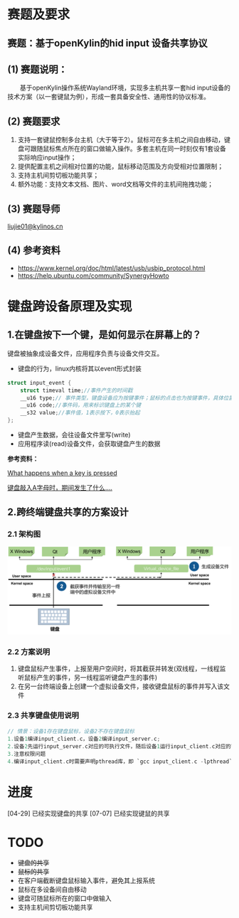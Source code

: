 # 赛题及要求
## 赛题：基于openKylin的hid input 设备共享协议
## (1) 赛题说明：

&emsp;&emsp;基于openKylin操作系统Wayland环境，实现多主机共享一套hid input设备的技术方案（以一套键鼠为例），形成一套具备安全性、通用性的协议标准。

## (2) 赛题要求

1. 支持一套键鼠控制多台主机（大于等于2）。鼠标可在多主机之间自由移动，键盘可跟随鼠标焦点所在的窗口做输入操作。多套主机在同一时刻仅有1套设备实际响应input操作；
2. 提供配置主机之间相对位置的功能，鼠标移动范围及方向受相对位置限制；
3. 支持主机间剪切板功能共享；
4. 额外功能：支持文本文档、图片、word文档等文件的主机间拖拽功能；

## (3) 赛题导师

liujie01@kylinos.cn

## (4) 参考资料

+ https://www.kernel.org/doc/html/latest/usb/usbip_protocol.html
+ https://help.ubuntu.com/community/SynergyHowto

# 键盘跨设备原理及实现

## 1.在键盘按下一个键，是如何显示在屏幕上的？

键盘被抽象成设备文件，应用程序负责与设备文件交互。

+ 键盘的行为，linux内核将其以event形式封装

```c
struct input_event {
    struct timeval time;//事件产生的时间戳
    __u16 type;// 事件类型，键盘设备应为按键事件；鼠标的点击也为按键事件，具体位置应为移动事件
    __u16 code;//事件码，用来标识键盘上的某个键
    __s32 value;//事件值，1表示按下，0表示抬起
};
```

+ 键盘产生数据，会往设备文件里写(write)
+ 应用程序读(read)设备文件，会获取键盘产生的数据

**参考资料：**

[What happens when a key is pressed](https://blog.dreamfever.me/posts/2022-01-04-what-happens-when-a-key-is-pressed-1/)

[键盘敲入A字母时，期间发生了什么....](https://juejin.cn/post/6864158680028774407)

## 2.跨终端键盘共享的方案设计

### 2.1 架构图

![](https://raw.githubusercontent.com/zappen-cs/myBlogResource/etc/imagepjc3.png)

### 2.2 方案说明

1. 键盘鼠标产生事件，上报至用户空间时，将其截获并转发(双线程，一线程监听鼠标产生的事件，另一线程监听键盘产生的事件)
2. 在另一台终端设备上创建一个虚拟设备文件，接收键盘鼠标的事件并写入该文件

### 2.3 共享键盘使用说明

```c
// 情景：设备1存在键盘鼠标，设备2不存在键盘鼠标
1.设备1编译input_client.c，设备2编译input_server.c;
2.设备2先运行input_server.c对应的可执行文件，随后设备1运行input_client.c对应的可执行文件;
3.注意权限问题
4.编译input_client.c时需要声明pthread库，即 `gcc input_client.c -lpthread`
```

# 进度

[04-29] 已经实现键盘的共享
[07-07] 已经实现键鼠的共享



# TODO

+ ~~键盘的共享~~
+ ~~鼠标的共享~~
+ 在客户端截断键盘鼠标输入事件，避免其上报系统
+ 鼠标在多设备间自由移动
+ 键盘可随鼠标所在的窗口中做输入
+ 支持主机间剪切板功能共享
